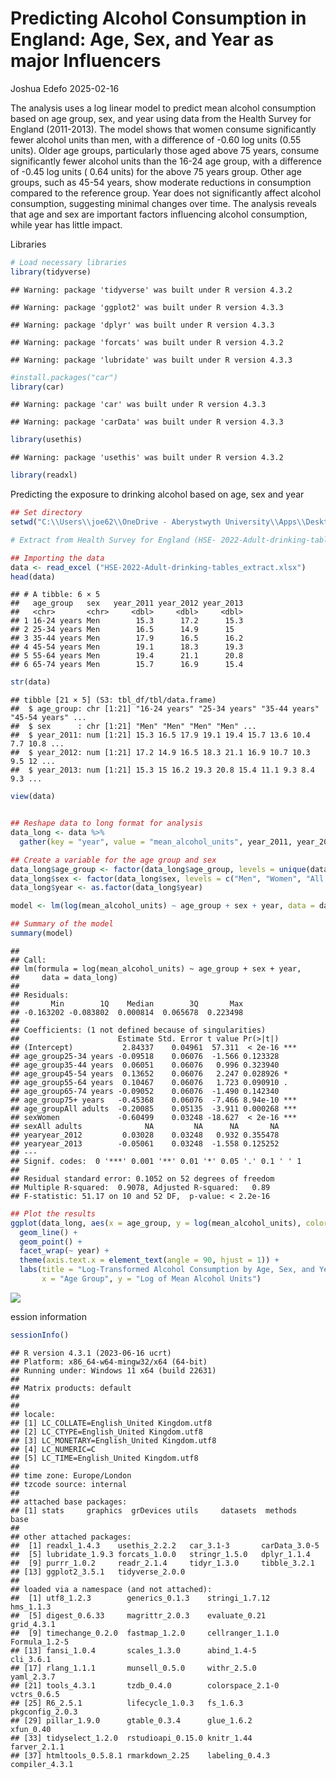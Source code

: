Predicting Alcohol Consumption in England: Age, Sex, and Year as major
Influencers
================
Joshua Edefo
2025-02-16

The analysis uses a log linear model to predict mean alcohol consumption
based on age group, sex, and year using data from the Health Survey for
England (2011-2013). The model shows that women consume significantly
fewer alcohol units than men, with a difference of -0.60 log units (0.55
units). Older age groups, particularly those aged above 75 years,
consume significantly fewer alcohol units than the 16-24 age group, with
a difference of -0.45 log units ( 0.64 units) for the above 75 years
group. Other age groups, such as 45-54 years, show moderate reductions
in consumption compared to the reference group. Year does not
significantly affect alcohol consumption, suggesting minimal changes
over time. The analysis reveals that age and sex are important factors
influencing alcohol consumption, while year has little impact.

Libraries

``` r
# Load necessary libraries
library(tidyverse)
```

    ## Warning: package 'tidyverse' was built under R version 4.3.2

    ## Warning: package 'ggplot2' was built under R version 4.3.3

    ## Warning: package 'dplyr' was built under R version 4.3.3

    ## Warning: package 'forcats' was built under R version 4.3.2

    ## Warning: package 'lubridate' was built under R version 4.3.3

``` r
#install.packages("car")
library(car)
```

    ## Warning: package 'car' was built under R version 4.3.3

    ## Warning: package 'carData' was built under R version 4.3.3

``` r
library(usethis)
```

    ## Warning: package 'usethis' was built under R version 4.3.2

``` r
library(readxl)
```

Predicting the exposure to drinking alcohol based on age, sex and year

``` r
## Set directory
setwd("C:\\Users\\joe62\\OneDrive - Aberystwyth University\\Apps\\Desktop\\Destop Folder\\R code\\Extract from Health Survey for England")

# Extract from Health Survey for England (HSE- 2022-Adult-drinking-table)

## Importing the data
data <- read_excel ("HSE-2022-Adult-drinking-tables_extract.xlsx")
head(data)
```

    ## # A tibble: 6 × 5
    ##   age_group   sex   year_2011 year_2012 year_2013
    ##   <chr>       <chr>     <dbl>     <dbl>     <dbl>
    ## 1 16-24 years Men        15.3      17.2      15.3
    ## 2 25-34 years Men        16.5      14.9      15  
    ## 3 35-44 years Men        17.9      16.5      16.2
    ## 4 45-54 years Men        19.1      18.3      19.3
    ## 5 55-64 years Men        19.4      21.1      20.8
    ## 6 65-74 years Men        15.7      16.9      15.4

``` r
str(data)
```

    ## tibble [21 × 5] (S3: tbl_df/tbl/data.frame)
    ##  $ age_group: chr [1:21] "16-24 years" "25-34 years" "35-44 years" "45-54 years" ...
    ##  $ sex      : chr [1:21] "Men" "Men" "Men" "Men" ...
    ##  $ year_2011: num [1:21] 15.3 16.5 17.9 19.1 19.4 15.7 13.6 10.4 7.7 10.8 ...
    ##  $ year_2012: num [1:21] 17.2 14.9 16.5 18.3 21.1 16.9 10.7 10.3 9.5 12 ...
    ##  $ year_2013: num [1:21] 15.3 15 16.2 19.3 20.8 15.4 11.1 9.3 8.4 9.3 ...

``` r
view(data)


## Reshape data to long format for analysis
data_long <- data %>%
  gather(key = "year", value = "mean_alcohol_units", year_2011, year_2012, year_2013)

## Create a variable for the age group and sex
data_long$age_group <- factor(data_long$age_group, levels = unique(data_long$age_group))
data_long$sex <- factor(data_long$sex, levels = c("Men", "Women", "All adults"))
data_long$year <- as.factor(data_long$year)

model <- lm(log(mean_alcohol_units) ~ age_group + sex + year, data = data_long)

## Summary of the model
summary(model)
```

    ## 
    ## Call:
    ## lm(formula = log(mean_alcohol_units) ~ age_group + sex + year, 
    ##     data = data_long)
    ## 
    ## Residuals:
    ##       Min        1Q    Median        3Q       Max 
    ## -0.163202 -0.083802  0.000814  0.065678  0.223498 
    ## 
    ## Coefficients: (1 not defined because of singularities)
    ##                      Estimate Std. Error t value Pr(>|t|)    
    ## (Intercept)           2.84337    0.04961  57.311  < 2e-16 ***
    ## age_group25-34 years -0.09518    0.06076  -1.566 0.123328    
    ## age_group35-44 years  0.06051    0.06076   0.996 0.323940    
    ## age_group45-54 years  0.13652    0.06076   2.247 0.028926 *  
    ## age_group55-64 years  0.10467    0.06076   1.723 0.090910 .  
    ## age_group65-74 years -0.09052    0.06076  -1.490 0.142340    
    ## age_group75+ years   -0.45368    0.06076  -7.466 8.94e-10 ***
    ## age_groupAll adults  -0.20085    0.05135  -3.911 0.000268 ***
    ## sexWomen             -0.60499    0.03248 -18.627  < 2e-16 ***
    ## sexAll adults              NA         NA      NA       NA    
    ## yearyear_2012         0.03028    0.03248   0.932 0.355478    
    ## yearyear_2013        -0.05061    0.03248  -1.558 0.125252    
    ## ---
    ## Signif. codes:  0 '***' 0.001 '**' 0.01 '*' 0.05 '.' 0.1 ' ' 1
    ## 
    ## Residual standard error: 0.1052 on 52 degrees of freedom
    ## Multiple R-squared:  0.9078, Adjusted R-squared:   0.89 
    ## F-statistic: 51.17 on 10 and 52 DF,  p-value: < 2.2e-16

``` r
## Plot the results 
ggplot(data_long, aes(x = age_group, y = log(mean_alcohol_units), color = sex, group = interaction(sex, year))) +
  geom_line() +
  geom_point() +
  facet_wrap(~ year) +
  theme(axis.text.x = element_text(angle = 90, hjust = 1)) +
  labs(title = "Log-Transformed Alcohol Consumption by Age, Sex, and Year", 
       x = "Age Group", y = "Log of Mean Alcohol Units")
```

![](Predict_files/figure-gfm/b-1.png)<!-- -->

ession information

``` r
sessionInfo()
```

    ## R version 4.3.1 (2023-06-16 ucrt)
    ## Platform: x86_64-w64-mingw32/x64 (64-bit)
    ## Running under: Windows 11 x64 (build 22631)
    ## 
    ## Matrix products: default
    ## 
    ## 
    ## locale:
    ## [1] LC_COLLATE=English_United Kingdom.utf8 
    ## [2] LC_CTYPE=English_United Kingdom.utf8   
    ## [3] LC_MONETARY=English_United Kingdom.utf8
    ## [4] LC_NUMERIC=C                           
    ## [5] LC_TIME=English_United Kingdom.utf8    
    ## 
    ## time zone: Europe/London
    ## tzcode source: internal
    ## 
    ## attached base packages:
    ## [1] stats     graphics  grDevices utils     datasets  methods   base     
    ## 
    ## other attached packages:
    ##  [1] readxl_1.4.3    usethis_2.2.2   car_3.1-3       carData_3.0-5  
    ##  [5] lubridate_1.9.3 forcats_1.0.0   stringr_1.5.0   dplyr_1.1.4    
    ##  [9] purrr_1.0.2     readr_2.1.4     tidyr_1.3.0     tibble_3.2.1   
    ## [13] ggplot2_3.5.1   tidyverse_2.0.0
    ## 
    ## loaded via a namespace (and not attached):
    ##  [1] utf8_1.2.3        generics_0.1.3    stringi_1.7.12    hms_1.1.3        
    ##  [5] digest_0.6.33     magrittr_2.0.3    evaluate_0.21     grid_4.3.1       
    ##  [9] timechange_0.2.0  fastmap_1.2.0     cellranger_1.1.0  Formula_1.2-5    
    ## [13] fansi_1.0.4       scales_1.3.0      abind_1.4-5       cli_3.6.1        
    ## [17] rlang_1.1.1       munsell_0.5.0     withr_2.5.0       yaml_2.3.7       
    ## [21] tools_4.3.1       tzdb_0.4.0        colorspace_2.1-0  vctrs_0.6.5      
    ## [25] R6_2.5.1          lifecycle_1.0.3   fs_1.6.3          pkgconfig_2.0.3  
    ## [29] pillar_1.9.0      gtable_0.3.4      glue_1.6.2        xfun_0.40        
    ## [33] tidyselect_1.2.0  rstudioapi_0.15.0 knitr_1.44        farver_2.1.1     
    ## [37] htmltools_0.5.8.1 rmarkdown_2.25    labeling_0.4.3    compiler_4.3.1
